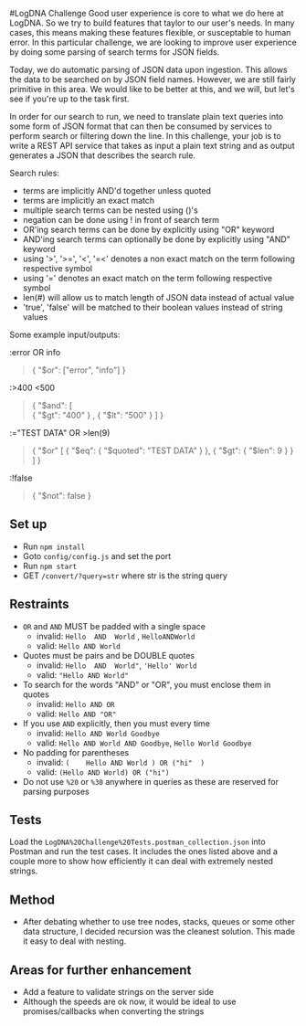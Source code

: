 #LogDNA Challenge
Good user experience is core to what we do here at LogDNA. So we try to build features that taylor to our user's needs. In many cases, this means making these features flexible, or susceptable to human error. In this particular challenge, we are looking to improve user experience by doing some parsing of search terms for JSON fields.

Today, we do automatic parsing of JSON data upon ingestion. This allows the data to be searched on by JSON field names. However, we are still fairly primitive in this area. We would like to be better at this, and we will, but let's see if you're up to the task first.

In order for our search to run, we need to translate plain text queries into some form of JSON format that can then be consumed by services to perform search or filtering down the line. In this challenge, your job is to write a REST API service that takes as input a plain text string and as output generates a JSON that describes the search rule.

Search rules:
- terms are implicitly AND'd together unless quoted
- terms are implicitly an exact match
- multiple search terms can be nested using ()'s
- negation can be done using ! in front of search term
- OR'ing search terms can be done by explicitly using "OR" keyword
- AND'ing search terms can optionally be done by explicitly using "AND" keyword
- using '>', '>=', '<', '=<' denotes a non exact match on the term following respective symbol
- using '=' denotes an exact match on the term following respective symbol
- len(#) will allow us to match length of JSON data instead of actual value
- 'true', 'false' will be matched to their boolean values instead of string values

Some example input/outputs:

:error OR info
> { "$or": ["error", "info"] }

:>400 <500
> { "$and": [   
    { "$gt": "400" }
  , { "$lt": "500" }
] }

:="TEST DATA" OR >len(9)
> { "$or" [
    {
        "$eq": {
            "$quoted": "TEST DATA"
        }
    }, {
        "$gt": {
            "$len": 9
        }
    }
] }

:!false
> { "$not": false }

## Set up
- Run `npm install`
- Goto `config/config.js` and set the port
- Run `npm start`
- GET `/convert/?query=str` where str is the string query

## Restraints
- ` OR ` and ` AND ` MUST be padded with a single space
   - invalid: `Hello  AND  World` , `HelloANDWorld`
   - valid: `Hello AND World`
- Quotes must be pairs and be DOUBLE quotes
   - invalid: `Hello  AND  World"`, `'Hello' World`
   - valid: `"Hello AND World"`
- To search for the words "AND" or "OR", you must enclose them in quotes
   - invalid: `Hello AND OR`
   - valid: `Hello AND "OR"`
- If you use ` AND ` explicitly, then you must every time
   - invalid: `Hello AND World Goodbye`
   - valid: `Hello AND World AND Goodbye`, `Hello World Goodbye`
- No padding for parentheses
   - invalid: `(    Hello AND World ) OR ("hi"  )`
   - valid: `(Hello AND World) OR ("hi")`
- Do not use `%20` or `%30` anywhere in queries as these are reserved for parsing purposes

## Tests
Load the `LogDNA%20Challenge%20Tests.postman_collection.json` into Postman and run the test cases. It includes the ones listed above and a couple more to show how efficiently it can deal with extremely nested strings.

## Method
- After debating whether to use tree nodes, stacks, queues or some other data structure, I decided recursion was the cleanest solution. This made it easy to deal with nesting.

## Areas for further enhancement
- Add a feature to validate strings on the server side
- Although the speeds are ok now, it would be ideal to use promises/callbacks when converting the strings


